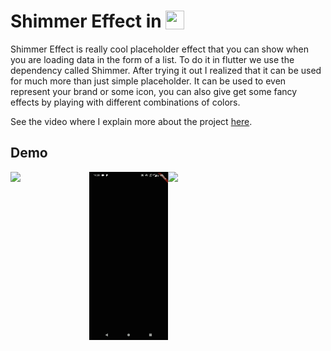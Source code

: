 # Shimmer Effect in  <img src='http://sovitpoudel.com.np/wp-content/uploads/2019/01/flutter.png' height='30' width='30' align='top'>

Shimmer Effect is really cool placeholder effect that you can show when you are loading data in the form of a list. To do it in flutter we use the dependency called Shimmer. After trying it out I realized that it can be used for much more than just simple placeholder. It can be used to even represent your brand or some icon, you can also give get some fancy effects by playing with different combinations of colors.

See the video where I explain more about the project [here](https://youtu.be/TnAaCyPzVuY).

## Demo

<img src='https://github.com/Ronak99/Shimmer-Effect-Flutter/blob/master/ss/first.gif' align='left' width='25%'>

<img src='https://github.com/Ronak99/Shimmer-Effect-Flutter/blob/master/ss/second.gif' align='left' width='25%'>

<img src='https://github.com/Ronak99/Shimmer-Effect-Flutter/blob/master/ss/third.gif' width='25%'>
